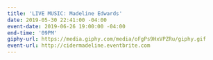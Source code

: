 ```yaml
---
title: 'LIVE MUSIC: Madeline Edwards'
date: 2019-05-30 22:41:00 -04:00
event-date: 2019-06-26 19:00:00 -04:00
end-time: '09PM'
giphy-url: https://media.giphy.com/media/oFgPs9HxVPZRu/giphy.gif
event-url: http://cidermadeline.eventbrite.com
---
```


